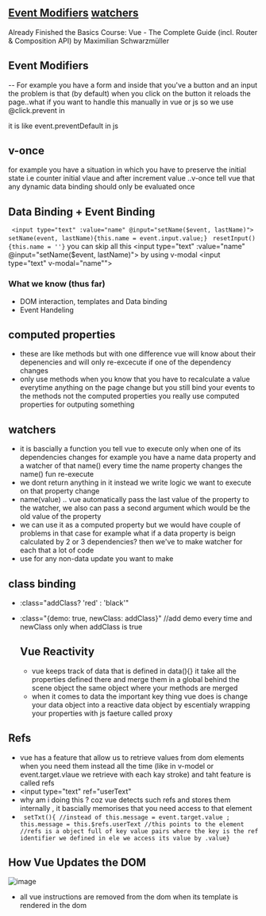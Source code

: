 [Event Modifiers](#event-modifiers)
[watchers](#watchers)
---
Already Finished the Basics 
Course: Vue - The Complete Guide (incl. Router & Composition API) by Maximilian Schwarzmüller
## Event Modifiers
-- For example you have a form and inside that you've a button and an input the problem is that (by default) when you click on the button it reloads the page..what if you want to handle this manually in vue or js so we use @click.prevent in <form> it is like event.preventDefault in js 
## v-once 
for example you have a situation in which you have to preserve the initial state i.e counter initial vlaue and after increment value ..v-once tell vue that any dynamic data binding should only be evaluated once 

## Data Binding + Event Binding
``` <input type="text" :value="name" @input="setName($event, lastName)">```
``` setName(event, lastName){this.name = event.input.value;} ```
``` resetInput(){this.name = ''}```
you can skip all this <input type="text" :value="name" @input="setName($event, lastName)"> by using v-modal <input type="text" v-modal="name"">

### What we know (thus far)
-  DOM interaction, templates and Data binding
-  Event Handeling 

## computed properties
- these are like methods but with one difference vue will know about their depenencies and will only re-excecute if one of the dependency changes 
- only use methods when you know that you have to recalculate a value everytime anything on the page change but you still bind your events to the methods not the computed properties you really use computed properties for outputing something 

## watchers
- it is bascially a function you tell vue to execute only when one of its dependencies changes
for example you have a name data property and a watcher of that name() every time the name property changes the name() fun re-execute 
- we dont return anything in it instead we write logic we want to execute on that property change 
- name(value) .. vue automatically pass the last value of the property to the watcher, we also can pass a second argument which would be the old value of the property
- we can use it as a computed property but we would have couple of problems in that case for example what if a data property is beign calculated by 2 or 3 dependencies? then we've to make watcher for each that a lot of code
- use for any non-data update you want to make
## class binding

- :class="addClass? 'red' : 'black'" 
- :class="{demo: true, newClass: addClass}" //add demo every time and newClass only when addClass is true

  ## Vue Reactivity
  - vue keeps track of data that is defined in data(){} it take all the properties defined there and merge them in a global behind the scene object the same object where your methods are merged
  - when it comes to data the important key thing vue does is change your data object into a reactive data object by escentialy wrapping your properties with js faeture called proxy
 ## Refs
 - vue has a feature that allow us to retrieve values from dom elements when you need them instead all the time (like in v-model or event.target.vlaue we retrieve with each kay stroke) and taht feature is called refs
 - <input type="text" ref="userText"
 - why am i doing this ? coz vue detects such refs and stores them internally , it bascially memorises that you need access to that element
 - ``` setTxt(){ //instead of this.message = event.target.value ; this.message = this.$refs.userText //this points to the element //refs is a object full of key value pairs where the key is the ref identifier we defined in ele we access its value by .value}```

## How Vue Updates the DOM
![image](https://github.com/Vue-3-Learning/Vue3/assets/86046973/5b10bfaa-4a1f-43f4-a2d9-c35e52051cff)

- all vue instructions are removed from the dom when its template is rendered in the dom

